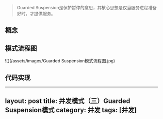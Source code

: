 
>Guarded Suspension是保护暂停的意思，其核心思想是仅当服务进程准备好时，才提供服务。

## 概念

## 模式流程图

![](/assets/images/Guarded Suspension模式流程图.jpg)

## 代码实现

---
layout: post
title: 并发模式（三）Guarded Suspension模式
category: 并发 
tags: [并发]
---